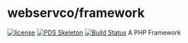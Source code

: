 # webservco/framework

[![license](https://img.shields.io/github/license/webservco/framework.svg)](https://github.com/webservco/framework)
[![PDS Skeleton](https://img.shields.io/badge/pds-skeleton-blue.svg)](https://github.com/php-pds/skeleton)
[![Build Status](https://travis-ci.org/webservco/framework.svg?branch=9.0-dev)](https://travis-ci.org/webservco/framework)
A PHP Framework
